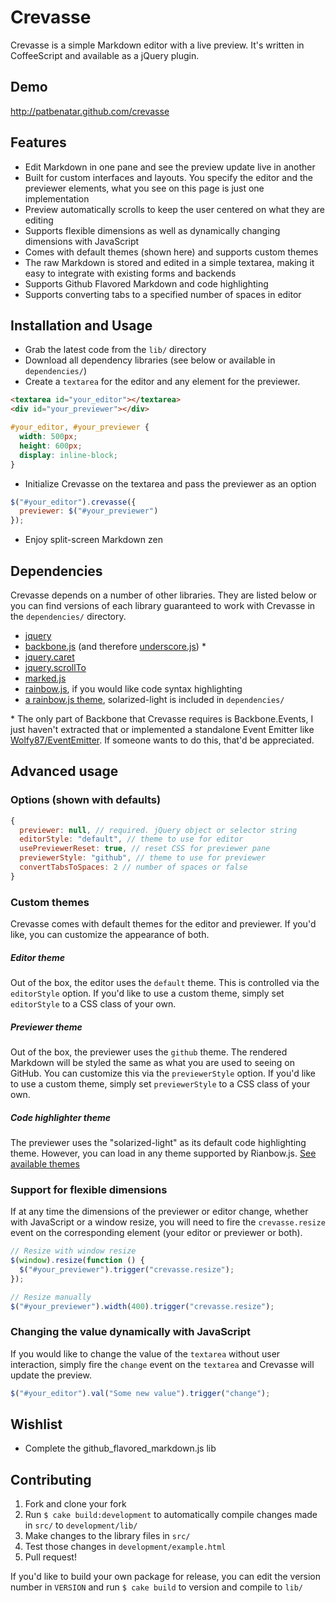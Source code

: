 # Crevasse

Crevasse is a simple Markdown editor with a live preview. It's written in
CoffeeScript and available as a jQuery plugin.

## Demo

http://patbenatar.github.com/crevasse

## Features

* Edit Markdown in one pane and see the preview update live in another
* Built for custom interfaces and layouts. You specify the editor and the
previewer elements, what you see on this page is just one implementation
* Preview automatically scrolls to keep the user centered on what they are
editing
* Supports flexible dimensions as well as dynamically changing dimensions with
JavaScript
* Comes with default themes (shown here) and supports custom themes
* The raw Markdown is stored and edited in a simple textarea, making it easy to
integrate with existing forms and backends
* Supports Github Flavored Markdown and code highlighting
* Supports converting tabs to a specified number of spaces in editor

## Installation and Usage

* Grab the latest code from the `lib/` directory
* Download all dependency libraries (see below or available in `dependencies/`)
* Create a `textarea` for the editor and any element for the previewer.

```html
<textarea id="your_editor"></textarea>
<div id="your_previewer"></div>
```

```css
#your_editor, #your_previewer {
  width: 500px;
  height: 600px;
  display: inline-block;
}
```

* Initialize Crevasse on the textarea and pass the previewer as an option

```javascript
$("#your_editor").crevasse({
  previewer: $("#your_previewer")
});
```

* Enjoy split-screen Markdown zen

## Dependencies

Crevasse depends on a number of other libraries. They are listed below or you
can find versions of each library guaranteed to work with Crevasse in the
`dependencies/` directory.

* [jquery](http://jquery.com)
* [backbone.js](http://backbonejs.org/) (and therefore [underscore.js](http://underscorejs.org/)) \*
* [jquery.caret](https://github.com/patbenatar/jquery-caret)
* [jquery.scrollTo](http://demos.flesler.com/jquery/scrollTo/)
* [marked.js](https://github.com/chjj/marked)
* [rainbow.js](https://github.com/ccampbell/rainbow), if you would like code syntax highlighting
* [a rainbow.js theme](https://github.com/ccampbell/rainbow/tree/master/themes), solarized-light is included in `dependencies/`

\* The only part of Backbone that Crevasse requires is Backbone.Events, I just
haven't extracted that or implemented a standalone Event Emitter like
[Wolfy87/EventEmitter](https://github.com/Wolfy87/EventEmitter/). If someone
wants to do this, that'd be appreciated.

## Advanced usage

### Options (shown with defaults)

```javascript
{
  previewer: null, // required. jQuery object or selector string
  editorStyle: "default", // theme to use for editor
  usePreviewerReset: true, // reset CSS for previewer pane
  previewerStyle: "github", // theme to use for previewer
  convertTabsToSpaces: 2 // number of spaces or false
}
```

### Custom themes

Crevasse comes with default themes for the editor and previewer. If you'd like,
you can customize the appearance of both.

##### Editor theme

Out of the box, the editor uses the `default` theme. This is controlled via the
`editorStyle` option. If you'd like to use a custom theme, simply set `editorStyle`
to a CSS class of your own.

##### Previewer theme

Out of the box, the previewer uses the `github` theme. The rendered Markdown
will be styled the same as what you are used to seeing on GitHub. You can
customize this via the `previewerStyle` option. If you'd like to use a custom
theme, simply set `previewerStyle` to a CSS class of your own.

##### Code highlighter theme

The previewer uses the "solarized-light" as its default code highlighting theme.
However, you can load in any theme supported by Rianbow.js. [See available themes](https://github.com/ccampbell/rainbow/tree/master/themes)

### Support for flexible dimensions

If at any time the dimensions of the previewer or editor change, whether with
JavaScript or a window resize, you will need to fire the `crevasse.resize` event
on the corresponding element (your editor or previewer or both).

```javascript
// Resize with window resize
$(window).resize(function () {
  $("#your_previewer").trigger("crevasse.resize");
});

// Resize manually
$("#your_previewer").width(400).trigger("crevasse.resize");
```

### Changing the value dynamically with JavaScript

If you would like to change the value of the `textarea` without user interaction,
simply fire the `change` event on the `textarea` and Crevasse will update the preview.

```javascript
$("#your_editor").val("Some new value").trigger("change");
```

## Wishlist

* Complete the github\_flavored\_markdown.js lib

## Contributing

1. Fork and clone your fork
1. Run `$ cake build:development` to automatically compile changes made in `src/` to `development/lib/`
1. Make changes to the library files in `src/`
1. Test those changes in `development/example.html`
1. Pull request!

If you'd like to build your own package for release, you can edit the version number
in `VERSION` and run `$ cake build` to version and compile to `lib/`